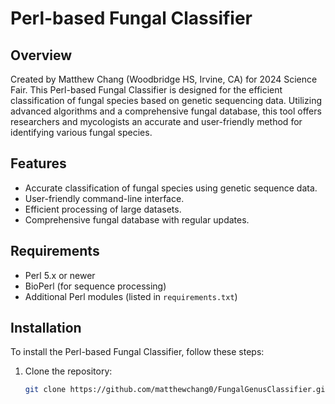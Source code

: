 # Perl-based Fungal Classifier

## Overview
Created by Matthew Chang (Woodbridge HS, Irvine, CA) for 2024 Science Fair. This Perl-based Fungal Classifier is designed for the efficient classification of fungal species based on genetic sequencing data. Utilizing advanced algorithms and a comprehensive fungal database, this tool offers researchers and mycologists an accurate and user-friendly method for identifying various fungal species.

## Features
- Accurate classification of fungal species using genetic sequence data.
- User-friendly command-line interface.
- Efficient processing of large datasets.
- Comprehensive fungal database with regular updates.

## Requirements
- Perl 5.x or newer
- BioPerl (for sequence processing)
- Additional Perl modules (listed in `requirements.txt`)

## Installation
To install the Perl-based Fungal Classifier, follow these steps:

1. Clone the repository:
   ```bash
   git clone https://github.com/matthewchang0/FungalGenusClassifier.git
